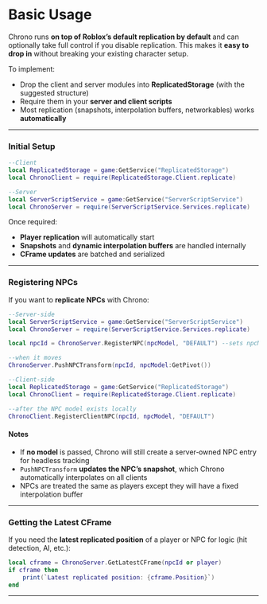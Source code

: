 # Basic Usage

Chrono runs **on top of Roblox’s default replication by default** and can optionally take full control if you disable replication. This makes it **easy to drop in** without breaking your existing character setup.


To implement:

- Drop the client and server modules into **ReplicatedStorage** (with the suggested structure)  
- Require them in your **server and client scripts**  
- Most replication (snapshots, interpolation buffers, networkables) works **automatically**

---

### Initial Setup

```lua
--Client
local ReplicatedStorage = game:GetService("ReplicatedStorage")
local ChronoClient = require(ReplicatedStorage.Client.replicate)
```
```lua
--Server
local ServerScriptService = game:GetService("ServerScriptService")
local ChronoServer = require(ServerScriptService.Services.replicate)
```
Once required:

- **Player replication** will automatically start  
- **Snapshots** and **dynamic interpolation buffers** are handled internally  
- **CFrame updates** are batched and serialized 

---

### Registering NPCs

If you want to **replicate NPCs** with Chrono:
```lua
--Server-side
local ServerScriptService = game:GetService("ServerScriptService")
local ChronoServer = require(ServerScriptService.Services.replicate)

local npcId = ChronoServer.RegisterNPC(npcModel, "DEFAULT") --sets npcModel:SetAttribute("NPC_ID", npcId)

--when it moves
ChronoServer.PushNPCTransform(npcId, npcModel:GetPivot())
```

```lua
--Client-side
local ReplicatedStorage = game:GetService("ReplicatedStorage")
local ChronoClient = require(ReplicatedStorage.Client.replicate)

--after the NPC model exists locally
ChronoClient.RegisterClientNPC(npcId, npcModel, "DEFAULT")
```

#### Notes

- If **no model** is passed, Chrono will still create a server‑owned NPC entry for headless tracking  
- `PushNPCTransform` **updates the NPC’s snapshot**, which Chrono automatically interpolates on all clients  
- NPCs are treated the same as players except they will have a fixed interpolation buffer

---

### Getting the Latest CFrame

If you need the **latest replicated position** of a player or NPC for logic (hit detection, AI, etc.):
```lua
local cframe = ChronoServer.GetLatestCFrame(npcId or player)
if cframe then
    print(`Latest replicated position: {cframe.Position}`)
end
```
---
